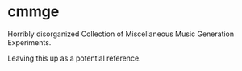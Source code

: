 # cmmge

Horribly disorganized Collection of Miscellaneous Music Generation Experiments.

Leaving this up as a potential reference.

